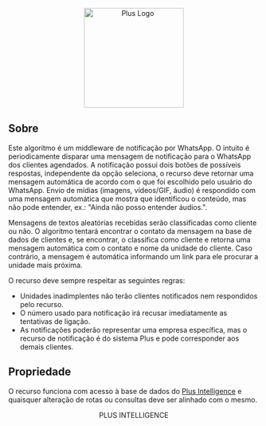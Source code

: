 <p align="center"><img src="https://static.wixstatic.com/media/398e64_130aa93e4a2648af8adf8ad0a98a3a7c~mv2.png/v1/fill/w_223,h_120,al_c,q_85,usm_0.66_1.00_0.01,enc_auto/Plus%20Cinza.png" width="200" alt="Plus Logo"></p>

## Sobre

Este algoritmo é um middleware de notificação por WhatsApp. O intuito é periodicamente disparar uma mensagem de notificação para o WhatsApp dos clientes agendados. A notificação possui dois botões de possíveis respostas, independente da opção seleciona, o recurso deve retornar uma mensagem automática de acordo com o que foi escolhido pelo usuário do WhatsApp. Envio de mídias (imagens, vídeos/GIF, áudio) é respondido com uma mensagem automática que mostra que identificou o conteúdo, mas não pode entender, ex.: "Ainda não posso entender áudios.".

Mensagens de textos aleatórias recebidas serão classificadas como cliente ou não. O algoritmo tentará encontrar o contato da mensagem na base de dados de clientes e, se encontrar, o classifica como cliente e retorna uma mensagem automática com o contato e nome da unidade do cliente. Caso contrário, a mensagem é automática informando um link para ele procurar a unidade mais próxima.

O recurso deve sempre respeitar as seguintes regras:

- Unidades inadimplentes não terão clientes notificados nem respondidos pelo recurso.
- O número usado para notificação irá recusar imediatamente as tentativas de ligação.
- As notificações poderão representar uma empresa específica, mas o recurso de notificação é do sistema Plus e pode corresponder aos demais clientes.

## Propriedade

O recurso funciona com acesso à base de dados do [Plus Intelligence](https://www.plusintelligence.com.br/) e quaisquer alteração de rotas ou consultas deve ser alinhado com o mesmo.


<p align="center">
PLUS INTELLIGENCE
</p>
